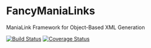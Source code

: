 FancyManiaLinks
===============

ManiaLink Framework for Object-Based XML Generation

[![Build Status](https://travis-ci.org/steeffeen/FancyManiaLinks.svg?branch=master)](https://travis-ci.org/steeffeen/FancyManiaLinks)
[![Coverage Status](https://coveralls.io/repos/github/steeffeen/FancyManiaLinks/badge.svg?branch=master)](https://coveralls.io/github/steeffeen/FancyManiaLinks)
